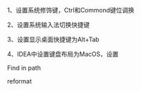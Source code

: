 1、设置系统修饰键，Ctrl和Commond键位调换

2、设置系统输入法切换快捷键

3、设置显示桌面快捷键为Alt+Tab

4、IDEA中设置键盘布局为MacOS，设置

Find in path

reformat

